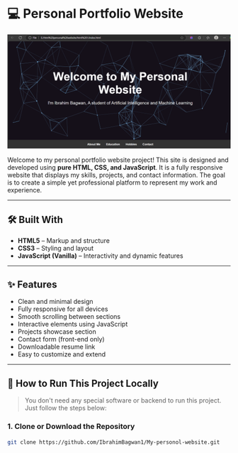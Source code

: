 # 💻 Personal Portfolio Website
![Home Page Screenshot](home_page.png)

Welcome to my personal portfolio website project! This site is designed and developed using **pure HTML, CSS, and JavaScript**. It is a fully responsive website that displays my skills, projects, and contact information. The goal is to create a simple yet professional platform to represent my work and experience.

---

## 🛠️ Built With

- **HTML5** – Markup and structure  
- **CSS3** – Styling and layout  
- **JavaScript (Vanilla)** – Interactivity and dynamic features  

---

## ✨ Features

- Clean and minimal design  
- Fully responsive for all devices  
- Smooth scrolling between sections  
- Interactive elements using JavaScript  
- Projects showcase section  
- Contact form (front-end only)  
- Downloadable resume link  
- Easy to customize and extend

---

## 📂 How to Run This Project Locally

> You don't need any special software or backend to run this project. Just follow the steps below:

### 1. Clone or Download the Repository

```bash
git clone https://github.com/IbrahimBagwan1/My-personol-website.git
